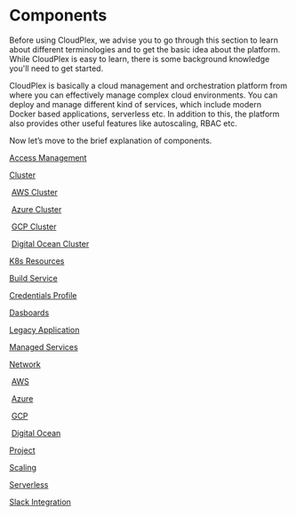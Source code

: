 # Components

Before using CloudPlex, we advise you to go through this section to learn about different terminologies and to get the basic idea about the platform. While CloudPlex is easy to learn, there is some background knowledge you'll need to get started. 

CloudPlex is basically a cloud management and orchestration platform from where you can effectively manage complex cloud environments. You can deploy and manage different kind of services, which include modern Docker based applications, serverless etc. In addition to this, the platform also provides other useful features like autoscaling, RBAC etc. 

Now let’s move to the brief explanation of components.

[Access Management](/pages/user-guide/components/access-management/access-management?id=access-management)

[Cluster](/pages/user-guide/components/cluster/cluster?id=cluster)

​	[AWS Cluster](/pages/user-guide/components/cluster/aws-cluster/aws-cluster)

​	[Azure Cluster](/pages/user-guide/components/cluster/azure-cluster/azure-cluster)

​	[GCP Cluster](/pages/user-guide/components/cluster/gcp-cluster/gcp-cluster)

​	[Digital Ocean Cluster](/pages/user-guide/components/cluster/do-cluster/do-cluster)

[K8s Resources](/pages/user-guide/components/k8s-resources/k8s-resources?id=k8s-resources)

[Build Service](/pages/user-guide/components/build-service/build-service)

[Credentials Profile](/pages/user-guide/components/credentials-profile/credentials-profile?id=credentials-profile)

[Dasboards](/pages/user-guide/components/dashboard/dashboard?id=dashboard)

[Legacy Application](/pages/user-guide/components/legacy-applications/legacy-applications?id=legacy-application)

[Managed Services](/pages/user-guide/components/managed-service/managed-service?id=managed-services)

[Network](/pages/user-guide/components/network/network?id=networking)

​	[AWS](/pages/user-guide/components/network/aws-network/aws-network)

​	[Azure](/pages/user-guide/components/network/azure-network/azure-network)

​	[GCP](/pages/user-guide/components/network/gcp-network/gcp-network)

​	[Digital Ocean](/pages/user-guide/components/network/do-network/do-network)

[Project](/pages/user-guide/components/project/project?id=project)

[Scaling](/pages/user-guide/components/scaling/scaling?id=scaling)

[Serverless](/pages/user-guide/components/serverless/serverless?id=serverless)

[Slack Integration](/pages/user-guide/components/slack-integration/slack-integration)

